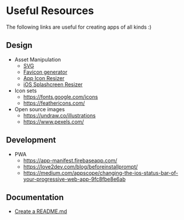 # Useful Resources
The following links are useful for creating apps of all kinds :)

## Design
- Asset Manipulation
  - [SVG](https://jakearchibald.github.io/svgomg)
  - [Favicon generator](https://favicon.io)
  - [App Icon Resizer](https://appicon.co/)
  - [iOS Splashcreen Resizer](https://apetools.webprofusion.com/#/tools/imagegorilla)
- Icon sets
  - https://fonts.google.com/icons
  - https://feathericons.com/
- Open source images
  - https://undraw.co/illustrations
  - https://www.pexels.com/

## Development
  - PWA
    - https://app-manifest.firebaseapp.com/
    - https://love2dev.com/blog/beforeinstallprompt/
    - https://medium.com/appscope/changing-the-ios-status-bar-of-your-progressive-web-app-9fc8fbe8e6ab

## Documentation
  - [Create a README.md](https://readme.so/editor)

